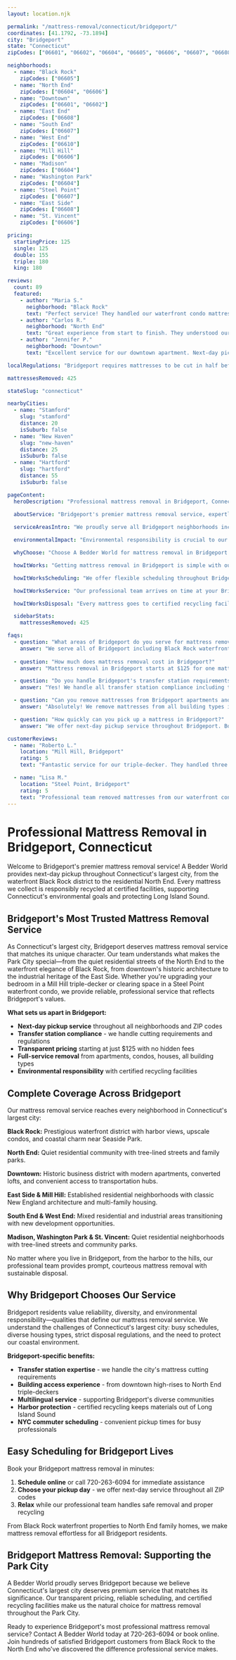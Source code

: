 ```yaml
---
layout: location.njk

permalink: "/mattress-removal/connecticut/bridgeport/"
coordinates: [41.1792, -73.1894]
city: "Bridgeport"
state: "Connecticut"
zipCodes: ["06601", "06602", "06604", "06605", "06606", "06607", "06608", "06610"]

neighborhoods:
  - name: "Black Rock"
    zipCodes: ["06605"]
  - name: "North End"
    zipCodes: ["06604", "06606"]
  - name: "Downtown"
    zipCodes: ["06601", "06602"]
  - name: "East End"
    zipCodes: ["06608"]
  - name: "South End"
    zipCodes: ["06607"]
  - name: "West End"
    zipCodes: ["06610"]
  - name: "Mill Hill"
    zipCodes: ["06606"]
  - name: "Madison"
    zipCodes: ["06604"]
  - name: "Washington Park"
    zipCodes: ["06604"]
  - name: "Steel Point"
    zipCodes: ["06607"]
  - name: "East Side"
    zipCodes: ["06608"]
  - name: "St. Vincent"
    zipCodes: ["06606"]

pricing:
  startingPrice: 125
  single: 125
  double: 155
  triple: 180
  king: 180

reviews:
  count: 89
  featured:
    - author: "Maria S."
      neighborhood: "Black Rock"
      text: "Perfect service! They handled our waterfront condo mattress pickup with care. Love supporting a company that recycles responsibly instead of adding to landfills."
    - author: "Carlos R."
      neighborhood: "North End" 
      text: "Great experience from start to finish. They understood our building's access requirements and picked up our king mattress efficiently. Professional team."
    - author: "Jennifer P."
      neighborhood: "Downtown"
      text: "Excellent service for our downtown apartment. Next-day pickup worked perfectly with our schedule. Appreciate their commitment to proper recycling."

localRegulations: "Bridgeport requires mattresses to be cut in half before disposal at the city transfer station. Our professional service handles this requirement and ensures compliant disposal, helping residents avoid the $100-300 fines for improper disposal."

mattressesRemoved: 425

stateSlug: "connecticut"

nearbyCities:
  - name: "Stamford"
    slug: "stamford"
    distance: 20
    isSuburb: false
  - name: "New Haven"
    slug: "new-haven" 
    distance: 25
    isSuburb: false
  - name: "Hartford"
    slug: "hartford"
    distance: 55
    isSuburb: false

pageContent:
  heroDescription: "Professional mattress removal in Bridgeport, Connecticut. Expert pickup service throughout Black Rock, North End, Downtown, and all neighborhoods in Connecticut's largest city. Next-day pickup with eco-friendly recycling."
  
  aboutService: "Bridgeport's premier mattress removal service, expertly serving Connecticut's largest city of 148,000+ residents. Our team understands Bridgeport's unique character—from the waterfront Black Rock district to the residential North End, from downtown's historic architecture to the industrial East Side. Whether you're in a Mill Hill triple-decker, a Steel Point waterfront condo, or a Washington Park family home, we provide reliable next-day mattress pickup with responsible recycling that keeps materials out of Long Island Sound and Connecticut landfills."

  serviceAreasIntro: "We proudly serve all Bridgeport neighborhoods including the prestigious waterfront Black Rock area, the residential North End, historic Downtown, the residential East and South Ends, and the transitioning West End, covering all areas from the harbor to the city limits."

  environmentalImpact: "Environmental responsibility is crucial to our Bridgeport mattress removal service, reflecting the city's commitment to protecting Long Island Sound and Connecticut's coastal environment. Every mattress we collect in Bridgeport is transported to certified recycling facilities where we carefully disassemble each mattress, separating steel springs for metal recycling, foam padding for repurposing, and fabric components for proper processing. This prevents hundreds of pounds of materials from entering Connecticut's waste stream and protects the sensitive coastal ecosystem that makes Black Rock and the harbor areas so special."

  whyChoose: "Choose A Bedder World for mattress removal in Bridgeport because we understand Connecticut's largest city's diverse needs. Our next-day pickup service accommodates busy professionals commuting to NYC, families throughout the North End, and waterfront residents with specific building requirements. Our transparent pricing—starting at just $125—fits budgets from Madison to Mill Hill. Most importantly, we ensure proper recycling that meets Bridgeport's transfer station requirements, helping you avoid the hassle of cutting mattresses in half and potential fines for improper disposal."

  howItWorks: "Getting mattress removal in Bridgeport is simple with our streamlined process designed for Connecticut's busiest city. First, book online through our system or call 720-263-6094—we serve all Bridgeport ZIP codes from 06601 to 06610. Next, we'll confirm your pickup appointment for the following day at your convenience, whether you're near the harbor in Black Rock or in the hills of the North End. On pickup day, our professional team arrives at your Bridgeport location, safely removes your mattress from any room or floor, and immediately transports it to certified recycling facilities where materials are processed sustainably."

  howItWorksScheduling: "We offer flexible scheduling throughout Bridgeport, with next-day service available. Choose morning or afternoon pickup slots that work with your commute to Manhattan or your local Bridgeport schedule."

  howItWorksService: "Our professional team arrives on time at your Bridgeport location, handles stairs and elevators in downtown high-rises or North End triple-deckers, and safely removes your mattress without damage to your property."

  howItWorksDisposal: "Every mattress goes to certified recycling facilities where we disassemble materials sustainably, meeting Connecticut's environmental standards and protecting Long Island Sound."

  sidebarStats:
    mattressesRemoved: 425

faqs:
  - question: "What areas of Bridgeport do you serve for mattress removal?"
    answer: "We serve all of Bridgeport including Black Rock waterfront, North End, Downtown, East End, South End, West End, Mill Hill, Madison, Washington Park, Steel Point, and St. Vincent neighborhoods. We cover all ZIP codes from 06601 to 06610."
  
  - question: "How much does mattress removal cost in Bridgeport?"
    answer: "Mattress removal in Bridgeport starts at $125 for one mattress, $155 for two mattresses, and $180 for three mattresses. No hidden fees, no surcharges—transparent pricing for all Bridgeport residents from Black Rock to the North End."

  - question: "Do you handle Bridgeport's transfer station requirements?"
    answer: "Yes! We handle all transfer station compliance including the city's requirement to cut mattresses in half. Our professional service ensures proper disposal without the hassle or potential fines for improper handling."

  - question: "Can you remove mattresses from Bridgeport apartments and condos?"
    answer: "Absolutely! We remove mattresses from all building types in Bridgeport - downtown high-rises, North End triple-deckers, Black Rock waterfront condos, and family homes throughout all neighborhoods. Our team handles stairs, elevators, and building access requirements."

  - question: "How quickly can you pick up a mattress in Bridgeport?"
    answer: "We offer next-day pickup service throughout Bridgeport. Book online or call 720-263-6094 and we'll typically schedule your pickup for the following day at your convenience."

customerReviews:
  - name: "Roberto L."
    location: "Mill Hill, Bridgeport"
    rating: 5
    text: "Fantastic service for our triple-decker. They handled three flights of stairs perfectly and got our old mattresses recycled properly. Great to work with a company that understands Bridgeport's unique housing."

  - name: "Lisa M."
    location: "Steel Point, Bridgeport"
    rating: 5
    text: "Professional team removed mattresses from our waterfront condo efficiently. Appreciate their commitment to environmental responsibility and keeping materials out of the Sound."
---
```


# Professional Mattress Removal in Bridgeport, Connecticut

Welcome to Bridgeport's premier mattress removal service! A Bedder World provides next-day pickup throughout Connecticut's largest city, from the waterfront Black Rock district to the residential North End. Every mattress we collect is responsibly recycled at certified facilities, supporting Connecticut's environmental goals and protecting Long Island Sound.

## Bridgeport's Most Trusted Mattress Removal Service

As Connecticut's largest city, Bridgeport deserves mattress removal service that matches its unique character. Our team understands what makes the Park City special—from the quiet residential streets of the North End to the waterfront elegance of Black Rock, from downtown's historic architecture to the industrial heritage of the East Side. Whether you're upgrading your bedroom in a Mill Hill triple-decker or clearing space in a Steel Point waterfront condo, we provide reliable, professional service that reflects Bridgeport's values.

**What sets us apart in Bridgeport:**
- **Next-day pickup service** throughout all neighborhoods and ZIP codes
- **Transfer station compliance** - we handle cutting requirements and regulations  
- **Transparent pricing** starting at just $125 with no hidden fees
- **Full-service removal** from apartments, condos, houses, all building types
- **Environmental responsibility** with certified recycling facilities

## Complete Coverage Across Bridgeport

Our mattress removal service reaches every neighborhood in Connecticut's largest city:

**Black Rock:** Prestigious waterfront district with harbor views, upscale condos, and coastal charm near Seaside Park.

**North End:** Quiet residential community with tree-lined streets and family parks.

**Downtown:** Historic business district with modern apartments, converted lofts, and convenient access to transportation hubs.

**East Side & Mill Hill:** Established residential neighborhoods with classic New England architecture and multi-family housing.

**South End & West End:** Mixed residential and industrial areas transitioning with new development opportunities.

**Madison, Washington Park & St. Vincent:** Quiet residential neighborhoods with tree-lined streets and community parks.

No matter where you live in Bridgeport, from the harbor to the hills, our professional team provides prompt, courteous mattress removal with sustainable disposal.

## Why Bridgeport Chooses Our Service

Bridgeport residents value reliability, diversity, and environmental responsibility—qualities that define our mattress removal service. We understand the challenges of Connecticut's largest city: busy schedules, diverse housing types, strict disposal regulations, and the need to protect our coastal environment.

**Bridgeport-specific benefits:**
- **Transfer station expertise** - we handle the city's mattress cutting requirements
- **Building access experience** - from downtown high-rises to North End triple-deckers
- **Multilingual service** - supporting Bridgeport's diverse communities
- **Harbor protection** - certified recycling keeps materials out of Long Island Sound
- **NYC commuter scheduling** - convenient pickup times for busy professionals

## Easy Scheduling for Bridgeport Lives

Book your Bridgeport mattress removal in minutes:

1. **Schedule online** or call 720-263-6094 for immediate assistance
2. **Choose your pickup day** - we offer next-day service throughout all ZIP codes
3. **Relax** while our professional team handles safe removal and proper recycling

From Black Rock waterfront properties to North End family homes, we make mattress removal effortless for all Bridgeport residents.

## Bridgeport Mattress Removal: Supporting the Park City

A Bedder World proudly serves Bridgeport because we believe Connecticut's largest city deserves premium service that matches its significance. Our transparent pricing, reliable scheduling, and certified recycling facilities make us the natural choice for mattress removal throughout the Park City.

Ready to experience Bridgeport's most professional mattress removal service? Contact A Bedder World today at 720-263-6094 or book online. Join hundreds of satisfied Bridgeport customers from Black Rock to the North End who've discovered the difference professional service makes.